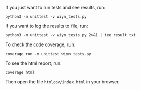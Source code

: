 If you just want to run tests and see results, run:

```python3 -m unittest -v wiyn_tests.py```

If you want to log the results to file, run:

```python3 -m unittest -v wiyn_tests.py 2>&1 | tee result.txt```

To check the code coverage, run:

```coverage run -m unittest wiyn_tests.py```

To see the html report, run:

```coverage html```

Then open the file `htmlcov/index.html` in your browser.